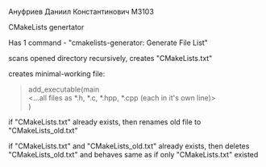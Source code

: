Ануфриев Даниил Константинович М3103

CMakeLists genertator

Has 1 command - "cmakelists-generator: Generate File List"

scans opened directory recursively, creates "CMakeLists.txt"

creates minimal-working file:

> add_executable(main<br>
> <...all files as *.h, *.c, *.hpp, *.cpp (each in it's own line)><br>
> )

if "CMakeLists.txt" already exists, then renames old file to "CMakeLists_old.txt"

if "CMakeLists.txt" and "CMakeLists_old.txt" already exists, then deletes "CMakeLists_old.txt" and behaves same as if only "CMakeLists.txt" existed
